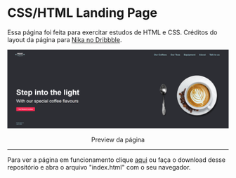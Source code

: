 # CSS/HTML Landing Page

Essa página foi feita para exercitar estudos de HTML e CSS. Créditos do layout da página para <a target="_blank" href="https://dribbble.com/shots/4238737-Jack-Smith-Coffee-Shop-Landing-Page/attachments/968740?mode=media">Nika no Dribbble</a>.

<img src="assets/preview.png">
<p align="center">Preview da página</p>

<hr>

Para ver a página em funcionamento clique <a target="_blank" href="https://viquiiz.github.io/HTML-CSS-Landing-Page/">aqui</a> ou faça o download desse repositório e abra o arquivo "index.html" com o seu navegador.
